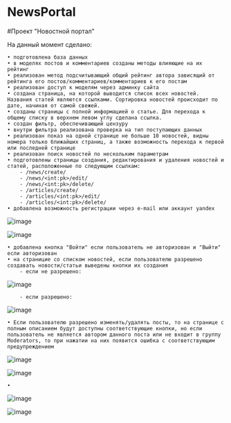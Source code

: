 # NewsPortal

#Проект "Новостной портал"

На данный момент сделано:

    • подготовлена база данных
    • в моделях постов и комментариев созданы методы влияющие на их рейтинг
    • реализован метод подсчитывающий общий рейтинг автора зависящий от рейтинга его постов/комментариев/комментариев к его постам
    • реализован доступ к моделям через админку сайта
    • создана страница, на которой выводится список всех новостей. Названия статей являются ссылками. Сортировка новостей происходит по дате, начиная от самой свежей.
    • созданы страницы с полной информацией о статье. Для перехода к общему списку в верхнем левом углу сделана ссылка.
    • создан фильтр, обеспечивающий цензуру
    • внутри фильтра реализована проверка на тип поступающих данных
    • реализован показ на одной странице не больше 10 новостей, видны номера только ближайших страниц, а также возможность перехода к первой или последней странице
    • реализован поиск новостей по нескольким параметрам
    • подготовлены страницы создания, редактирования и удаления новостей и статей, расположенные по следующим ссылкам:
        - /news/create/
        - /news/<int:pk>/edit/
        - /news/<int:pk>/delete/
        - /articles/create/
        - /articles/<int:pk>/edit/
        - /articles/<int:pk>/delete/
    • добавлена возможность регистрации через e-mail или аккаунт yandex
    
![image](https://user-images.githubusercontent.com/120253513/226192104-89d2574f-94a9-410f-a5c6-1ef1690045a4.png)

![image](https://user-images.githubusercontent.com/120253513/226192157-aeda8a82-4446-47fc-9500-f77d40bbe4f3.png)

    • добавлена кнопка "Войти" если пользователь не авторизован и "Выйти" если авторизован
    • на страницие со списком новостей, если пользователю разрешено создавать новости/статьи выведены кнопки их создания
        - если не разрешено:
        
![image](https://user-images.githubusercontent.com/120253513/226192393-a6310680-bc63-490d-bad3-fd8e22bc5a40.png)

        - если разрешено:
        
![image](https://user-images.githubusercontent.com/120253513/226192462-e9352974-9f6b-4ac0-a75d-2b33a44c3b39.png)

    • Если пользователю разрешено изменять/удалять посты, то на странице с полным описанием будут доступны соответствующие кнопки, но если пользователь не является автором данного поста или не входит в группу Moderators, то при нажатии на них появится ошибка с соответствующим предупреждением

![image](https://user-images.githubusercontent.com/120253513/226192595-1341113d-cd21-4ecd-9e58-d945da6d111e.png)

![image](https://user-images.githubusercontent.com/120253513/226192623-73c19d51-a89d-4abf-afc6-a3f4e9c974f7.png)

    • 

![image](https://user-images.githubusercontent.com/120253513/226193261-f9df6362-68ce-48d4-adfd-8a1105dbf1f4.png)


![image](https://user-images.githubusercontent.com/120253513/226192635-4cd30d6f-bfeb-4b11-998b-74f79dd4a2a6.png)

